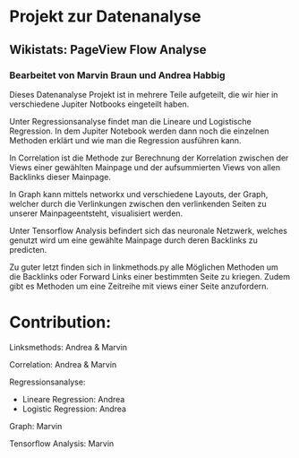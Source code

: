 # Projekt zur Datenanalyse 

## Wikistats: PageView Flow Analyse

### Bearbeitet von Marvin Braun und Andrea Habbig 


Dieses Datenanalyse Projekt ist in mehrere Teile aufgeteilt, 
die wir hier in verschiedene Jupiter Notbooks eingeteilt haben.

Unter Regressionsanalyse findet man die Lineare und Logistische 
Regression. In dem Jupiter Notebook werden dann noch die einzelnen 
Methoden erklärt und wie man die Regression ausführen kann. 

In Correlation ist die Methode zur Berechnung der Korrelation
zwischen der Views einer gewählten Mainpage und der aufsummierten
Views von allen Backlinks dieser Mainpage. 

In Graph kann mittels networkx und verschiedene Layouts, der Graph,
welcher durch die Verlinkungen zwischen den verlinkenden Seiten 
zu unserer Mainpageentsteht, visualisiert werden.

Unter Tensorflow Analysis befindert sich das neuronale Netzwerk, 
welches genutzt wird um eine gewählte Mainpage durch deren Backlinks
zu predicten.

Zu guter letzt finden sich in linkmethods.py alle Möglichen Methoden
um die Backlinks oder Forward Links einer bestimmten Seite zu kriegen.
Zudem gibt es Methoden um eine Zeitreihe mit views einer Seite 
anzufordern. 


# Contribution: 

Linksmethods: Andrea & Marvin 

Correlation: Andrea & Marvin 

Regressionsanalyse:
- Lineare Regression: Andrea 
- Logistic Regression: Andrea 

Graph: Marvin 

Tensorflow Analysis: Marvin

